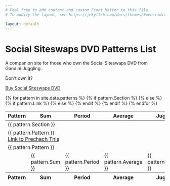 ```yaml
---
# Feel free to add content and custom Front Matter to this file.
# To modify the layout, see https://jekyllrb.com/docs/themes/#overriding-theme-defaults

layout: default
---
```


# Social Siteswaps DVD Patterns List

A companion site for those who own the Social Siteswaps DVD from Gandini Juggling.

Don't own it?

[Buy Social Siteswaps DVD](http://www.gandinipress.com/product/social-siteswaps-dvd-ntscall/)

<table class="table-center">
  <thead>
  <tr>
    <th>Pattern</th>
    <th>Sum</th>
    <th>Period</th>
    <th>Average</th>
    <th>Jugglers</th>
    <th>Objects</th>
    <th>Passes</th>
  </tr>
  </thead>
  <tbody>
  {% for pattern in site.data.patterns %}
    {% if pattern.Section %}
  <tr>
    <td colspan="7" class="dvd-section">{{ pattern.Section }}</td>
  </tr>
    {% else %}
  {% if pattern.Link %}
  <tr>
    <td colspan="7">
        <div class="prechac-pattern">{{ pattern.Pattern }}</div>
        <div class="prechac-this-link"><a href="{{ pattern.Link }}">Link to Prechach This</a></div>
    </td>
  </tr>  
  {% else %}
  <tr>
    <td colspan="7">
        <div class="prechac-pattern-solo">{{ pattern.Pattern }}</div>
    </td>
  </tr> 
  {% endif %}
  <tr>
    <td></td>
    <td class="pattern-details pattern-sum">{{ pattern.Sum }}</td>
    <td class="pattern-details pattern-period">{{ pattern.Period }}</td>
    <td class="pattern-details pattern-average">{{ pattern.Average }}</td>
    <td class="pattern-details pattern-jugglers">{{ pattern.Jugglers }}</td>
    <td class="pattern-details pattern-objects">{{ pattern.Objects }}</td>
    <td class="pattern-details pattern-passes">{{ pattern.Passes }}</td>
  </tr>
      {% endif %}
{% endfor %}
</tbody>
<tfoot>
<tr>
    <th>Pattern</th>
    <th>Sum</th>
    <th>Period</th>
    <th>Average</th>
    <th>Jugglers</th>
    <th>Objects</th>
    <th>Passes</th>
  </tr>
  </tfoot>
</table>